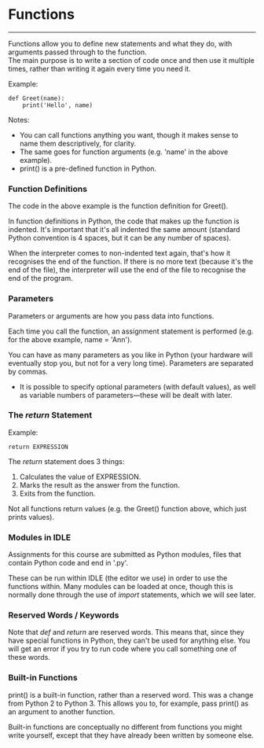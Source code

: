 # Functions

---

Functions allow you to define new statements and what they do, with arguments passed through to the function.<br>The main purpose is to write a section of code once and then use it multiple times, rather than writing it again every time you need it.

Example:

	def Greet(name):
		print('Hello', name)
		
Notes:
	
* You can call functions anything you want, though it makes sense to name them descriptively, for clarity.
* The same goes for function arguments (e.g. 'name' in the above example).
* print() is a pre-defined function in Python.

### Function Definitions

The code in the above example is the function definition for Greet().

In function definitions in Python, the code that makes up the function is indented. It's important that it's all indented the same amount (standard Python convention is 4 spaces, but it can be any number of spaces).

When the interpreter comes to non-indented text again, that's how it recognises the end of the function. If there is no more text (because it's the end of the file), the interpreter will use the end of the file to recognise the end of the program.

### Parameters

Parameters or arguments are how you pass data into functions.

Each time you call the function, an assignment statement is performed (e.g. for the above example, name = 'Ann').

You can have as many parameters as you like in Python (your hardware will eventually stop you, but not for a very long time). Parameters are separated by commas.

* It is possible to specify optional parameters (with default values), as well as variable numbers of parameters—these will be dealt with later.

### The *return* Statement

Example: 

	return EXPRESSION

The *return* statement does 3 things:

1. Calculates the value of EXPRESSION.
2. Marks the result as the answer from the function.
3. Exits from the function.

Not all functions return values (e.g. the Greet() function above, which just prints values).

### Modules in IDLE

Assignments for this course are submitted as Python modules, files that contain Python code and end in '.py'.

These can be run within IDLE (the editor we use) in order to use the functions within. Many modules can be loaded at once, though this is normally done through the use of *import* statements, which we will see later.

### Reserved Words / Keywords

Note that *def* and *return* are reserved words. This means that, since they have special functions in Python, they can't be used for anything else. You will get an error if you try to run code where you call something one of these words.

### Built-in Functions

print() is a built-in function, rather than a reserved word. This was a change from Python 2 to Python 3. This allows you to, for example, pass print() as an argument to another function.

Built-in functions are conceptually no different from functions you might write yourself, except that they have already been written by someone else.